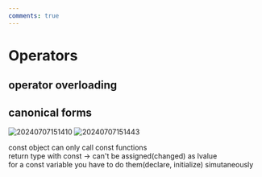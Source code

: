 ```yaml
---
comments: true
---
```


# Operators

## operator overloading

## canonical forms


![20240707151410](https://s2.loli.net/2024/07/07/raGMkyW2zFnZ69H.png)
![20240707151443](https://s2.loli.net/2024/07/07/JjQrylUqOespkKR.png)

const object can only call const functions  
return type with const -> can't be assigned(changed) as lvalue  
for a const variable you have to do them(declare, initialize) simutaneously